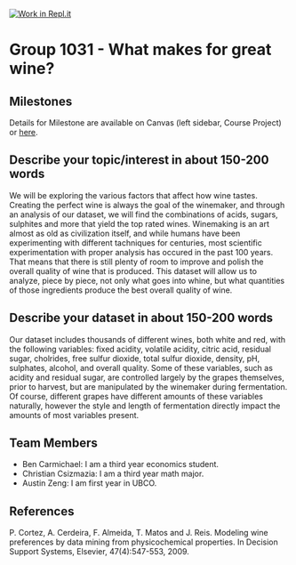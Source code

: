 [![Work in Repl.it](https://classroom.github.com/assets/work-in-replit-14baed9a392b3a25080506f3b7b6d57f295ec2978f6f33ec97e36a161684cbe9.svg)](https://classroom.github.com/online_ide?assignment_repo_id=360780&assignment_repo_type=GroupAssignmentRepo)
# Group 1031 - What makes for great wine?


## Milestones

Details for Milestone are available on Canvas (left sidebar, Course Project) or [here](https://firas.moosvi.com/courses/data301/project/milestone01.html).

## Describe your topic/interest in about 150-200 words

We will be exploring the various factors that affect how wine tastes. Creating the perfect wine is always the goal of the winemaker, and through an analysis of our dataset, we will find the combinations of acids, sugars, sulphites and more that yield the top rated wines. Winemaking is an art almost as old as civilization itself, and while humans have been experimenting with different tachniques for centuries, most scientific experimentation with proper analysis has occured in the past 100 years. That means that there is still plenty of room to improve and polish the overall quality of wine that is produced. This dataset will allow us to analyze, piece by piece, not only what goes into whine, but what quantities of those ingredients produce the best overall quality of wine. 

## Describe your dataset in about 150-200 words

Our dataset includes thousands of different wines, both white and red, with the following variables: fixed acidity, volatile acidity, citric acid, residual sugar, cholrides, free sulfur dioxide, total sulfur dioxide, density, pH, sulphates, alcohol, and overall quality. Some of these variables, such as acidity and residual sugar, are controlled largely by the grapes themselves, prior to harvest, but are manipulated by the winemaker during fermentation. Of course, different grapes have different amounts of these variables naturally, however the style and length of fermentation directly impact the amounts of most variables present. 

## Team Members

- Ben Carmichael: I am a third year economics student.
- Christian Csizmazia: I am a third year math major.
- Austin Zeng: I am first year in UBCO.

## References

P. Cortez, A. Cerdeira, F. Almeida, T. Matos and J. Reis.
Modeling wine preferences by data mining from physicochemical properties. In Decision Support Systems, Elsevier, 47(4):547-553, 2009.
